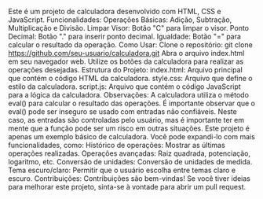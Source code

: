 Este é um projeto de calculadora desenvolvido com HTML, CSS e JavaScript.
Funcionalidades:
Operações Básicas: Adição, Subtração, Multiplicação e Divisão.
Limpar Visor: Botão "C" para limpar o visor.
Ponto Decimal: Botão "." para inserir ponto decimal.
Igualdade: Botão "=" para calcular o resultado da operação.
Como Usar:
Clone o repositório:
git clone https://github.com/seu-usuario/calculadora.git
Abra o arquivo index.html em seu navegador web.
Utilize os botões da calculadora para realizar as operações desejadas.
Estrutura do Projeto:
index.html: Arquivo principal que contém o código HTML da calculadora.
style.css: Arquivo que define o estilo da calculadora.
script.js: Arquivo que contém o código JavaScript para a lógica da calculadora.
Observações:
A calculadora utiliza o método eval() para calcular o resultado das operações. É importante observar que o eval() pode ser inseguro se usado com entradas não confiáveis. Neste caso, as entradas são controladas pelo usuário, mas é importante ter em mente que a função pode ser um risco em outras situações.
Este projeto é apenas um exemplo básico de calculadora. Você pode expandi-lo com mais funcionalidades, como:
Histórico de operações: Mostrar as últimas operações realizadas.
Operações avançadas: Raiz quadrada, potenciação, logaritmo, etc.
Conversão de unidades: Conversão de unidades de medida.
Tema escuro/claro: Permitir que o usuário escolha entre temas claro e escuro.
Contribuições:
Contribuições são bem-vindas! Se você tiver ideias para melhorar este projeto, sinta-se à vontade para abrir um pull request.
